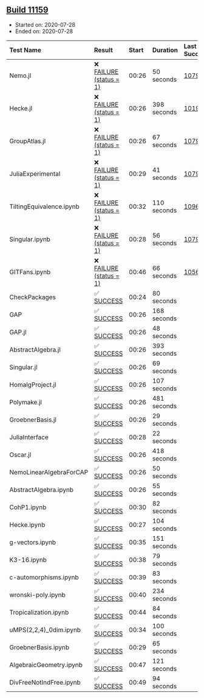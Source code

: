 ## [Build 11159](https://oscarci.mathematik.uni-kl.de/job/oscar/11159/)

* Started on: 2020-07-28
* Ended on: 2020-07-28

| Test Name    | Result | Start | Duration | Last Success | First Failure |
|:-------------|:-------|:------|:---------|:-------------|:--------------|
| Nemo.jl | ❌ [FAILURE (status = 1)](https://oscarci.mathematik.uni-kl.de/job/oscar/11159/artifact/logs/build-11159/Nemo.jl.log) | 00:26 | 50 seconds | [10790](https://oscarci.mathematik.uni-kl.de/job/oscar/10790/) | [10791](https://oscarci.mathematik.uni-kl.de/job/oscar/10791/) |
| Hecke.jl | ❌ [FAILURE (status = 1)](https://oscarci.mathematik.uni-kl.de/job/oscar/11159/artifact/logs/build-11159/Hecke.jl.log) | 00:26 | 398 seconds | [10197](https://oscarci.mathematik.uni-kl.de/job/oscar/10197/) | [10198](https://oscarci.mathematik.uni-kl.de/job/oscar/10198/) |
| GroupAtlas.jl | ❌ [FAILURE (status = 1)](https://oscarci.mathematik.uni-kl.de/job/oscar/11159/artifact/logs/build-11159/GroupAtlas.jl.log) | 00:26 | 67 seconds | [10790](https://oscarci.mathematik.uni-kl.de/job/oscar/10790/) | [10791](https://oscarci.mathematik.uni-kl.de/job/oscar/10791/) |
| JuliaExperimental | ❌ [FAILURE (status = 1)](https://oscarci.mathematik.uni-kl.de/job/oscar/11159/artifact/logs/build-11159/JuliaExperimental.log) | 00:29 | 41 seconds | [10790](https://oscarci.mathematik.uni-kl.de/job/oscar/10790/) | [10791](https://oscarci.mathematik.uni-kl.de/job/oscar/10791/) |
| TiltingEquivalence.ipynb | ❌ [FAILURE (status = 1)](https://oscarci.mathematik.uni-kl.de/job/oscar/11159/artifact/logs/build-11159/TiltingEquivalence.ipynb.log) | 00:32 | 110 seconds | [10962](https://oscarci.mathematik.uni-kl.de/job/oscar/10962/) | [10963](https://oscarci.mathematik.uni-kl.de/job/oscar/10963/) |
| Singular.ipynb | ❌ [FAILURE (status = 1)](https://oscarci.mathematik.uni-kl.de/job/oscar/11159/artifact/logs/build-11159/Singular.ipynb.log) | 00:28 | 56 seconds | [10790](https://oscarci.mathematik.uni-kl.de/job/oscar/10790/) | [10791](https://oscarci.mathematik.uni-kl.de/job/oscar/10791/) |
| GITFans.ipynb | ❌ [FAILURE (status = 1)](https://oscarci.mathematik.uni-kl.de/job/oscar/11159/artifact/logs/build-11159/GITFans.ipynb.log) | 00:46 | 66 seconds | [10566](https://oscarci.mathematik.uni-kl.de/job/oscar/10566/) | [10567](https://oscarci.mathematik.uni-kl.de/job/oscar/10567/) |
| CheckPackages | ✅ [SUCCESS](https://oscarci.mathematik.uni-kl.de/job/oscar/11159/artifact/logs/build-11159/CheckPackages.log) | 00:24 | 80 seconds |  |  |
| GAP | ✅ [SUCCESS](https://oscarci.mathematik.uni-kl.de/job/oscar/11159/artifact/logs/build-11159/GAP.log) | 00:26 | 168 seconds |  |  |
| GAP.jl | ✅ [SUCCESS](https://oscarci.mathematik.uni-kl.de/job/oscar/11159/artifact/logs/build-11159/GAP.jl.log) | 00:26 | 48 seconds |  |  |
| AbstractAlgebra.jl | ✅ [SUCCESS](https://oscarci.mathematik.uni-kl.de/job/oscar/11159/artifact/logs/build-11159/AbstractAlgebra.jl.log) | 00:26 | 393 seconds |  |  |
| Singular.jl | ✅ [SUCCESS](https://oscarci.mathematik.uni-kl.de/job/oscar/11159/artifact/logs/build-11159/Singular.jl.log) | 00:26 | 69 seconds |  |  |
| HomalgProject.jl | ✅ [SUCCESS](https://oscarci.mathematik.uni-kl.de/job/oscar/11159/artifact/logs/build-11159/HomalgProject.jl.log) | 00:26 | 107 seconds |  |  |
| Polymake.jl | ✅ [SUCCESS](https://oscarci.mathematik.uni-kl.de/job/oscar/11159/artifact/logs/build-11159/Polymake.jl.log) | 00:26 | 481 seconds |  |  |
| GroebnerBasis.jl | ✅ [SUCCESS](https://oscarci.mathematik.uni-kl.de/job/oscar/11159/artifact/logs/build-11159/GroebnerBasis.jl.log) | 00:26 | 29 seconds |  |  |
| JuliaInterface | ✅ [SUCCESS](https://oscarci.mathematik.uni-kl.de/job/oscar/11159/artifact/logs/build-11159/JuliaInterface.log) | 00:28 | 22 seconds |  |  |
| Oscar.jl | ✅ [SUCCESS](https://oscarci.mathematik.uni-kl.de/job/oscar/11159/artifact/logs/build-11159/Oscar.jl.log) | 00:26 | 418 seconds |  |  |
| NemoLinearAlgebraForCAP | ✅ [SUCCESS](https://oscarci.mathematik.uni-kl.de/job/oscar/11159/artifact/logs/build-11159/NemoLinearAlgebraForCAP.log) | 00:26 | 50 seconds |  |  |
| AbstractAlgebra.ipynb | ✅ [SUCCESS](https://oscarci.mathematik.uni-kl.de/job/oscar/11159/artifact/logs/build-11159/AbstractAlgebra.ipynb.log) | 00:26 | 55 seconds |  |  |
| CohP1.ipynb | ✅ [SUCCESS](https://oscarci.mathematik.uni-kl.de/job/oscar/11159/artifact/logs/build-11159/CohP1.ipynb.log) | 00:30 | 82 seconds |  |  |
| Hecke.ipynb | ✅ [SUCCESS](https://oscarci.mathematik.uni-kl.de/job/oscar/11159/artifact/logs/build-11159/Hecke.ipynb.log) | 00:27 | 104 seconds |  |  |
| g-vectors.ipynb | ✅ [SUCCESS](https://oscarci.mathematik.uni-kl.de/job/oscar/11159/artifact/logs/build-11159/g-vectors.ipynb.log) | 00:35 | 151 seconds |  |  |
| K3-16.ipynb | ✅ [SUCCESS](https://oscarci.mathematik.uni-kl.de/job/oscar/11159/artifact/logs/build-11159/K3-16.ipynb.log) | 00:38 | 79 seconds |  |  |
| c-automorphisms.ipynb | ✅ [SUCCESS](https://oscarci.mathematik.uni-kl.de/job/oscar/11159/artifact/logs/build-11159/c-automorphisms.ipynb.log) | 00:39 | 83 seconds |  |  |
| wronski-poly.ipynb | ✅ [SUCCESS](https://oscarci.mathematik.uni-kl.de/job/oscar/11159/artifact/logs/build-11159/wronski-poly.ipynb.log) | 00:40 | 234 seconds |  |  |
| Tropicalization.ipynb | ✅ [SUCCESS](https://oscarci.mathematik.uni-kl.de/job/oscar/11159/artifact/logs/build-11159/Tropicalization.ipynb.log) | 00:44 | 84 seconds |  |  |
| uMPS(2,2,4)_0dim.ipynb | ✅ [SUCCESS](https://oscarci.mathematik.uni-kl.de/job/oscar/11159/artifact/logs/build-11159/uMPS-2-2-4-_0dim.ipynb.log) | 00:34 | 100 seconds |  |  |
| GroebnerBasis.ipynb | ✅ [SUCCESS](https://oscarci.mathematik.uni-kl.de/job/oscar/11159/artifact/logs/build-11159/GroebnerBasis.ipynb.log) | 00:29 | 65 seconds |  |  |
| AlgebraicGeometry.ipynb | ✅ [SUCCESS](https://oscarci.mathematik.uni-kl.de/job/oscar/11159/artifact/logs/build-11159/AlgebraicGeometry.ipynb.log) | 00:47 | 121 seconds |  |  |
| DivFreeNotIndFree.ipynb | ✅ [SUCCESS](https://oscarci.mathematik.uni-kl.de/job/oscar/11159/artifact/logs/build-11159/DivFreeNotIndFree.ipynb.log) | 00:49 | 94 seconds |  |  |

